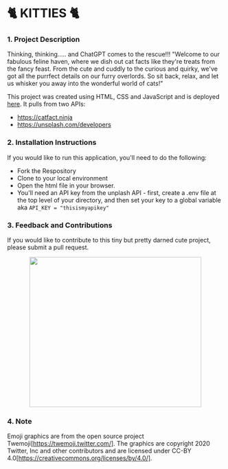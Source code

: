 # 🐈 KITTIES 🐈

### 1. Project Description

Thinking, thinking..... and ChatGPT comes to the rescue!!!
"Welcome to our fabulous feline haven, where we dish out cat facts like they're treats from the fancy feast. From the cute and cuddly to the curious and quirky, we've got all the purrfect details on our furry overlords. So sit back, relax, and let us whisker you away into the wonderful world of cats!"

This project was created using HTML, CSS and JavaScript and is deployed [here](https://just-the-cat-facts.netlify.app/). It pulls from two APIs:

* https://catfact.ninja
* https://unsplash.com/developers


### 2. Installation Instructions

If you would like to run this application, you'll need to do the following:

* Fork the Respository
* Clone to your local environment
* Open the html file in your browser.
* You'll need an API key from the unplash API - first, create a .env file at the top level of your directory, and then set your key to a global variable aka `API_KEY = "thisismyapikey"`

### 3. Feedback and Contributions

If you would like to contribute to this tiny but pretty darned cute project, please submit a pull request. 
<p align="center">
  <img src="assets/screenshot.png" width="400" height="350">
</p>

### 4. Note

Emoji graphics are from the open source project Twemoji[https://twemoji.twitter.com/]. The graphics are copyright 2020 Twitter, Inc and other contributors and are licensed under CC-BY 4.0[https://creativecommons.org/licenses/by/4.0/]. 


